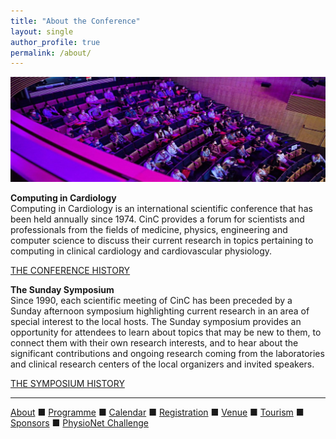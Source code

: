 ```yaml
---
title: "About the Conference"
layout: single
author_profile: true
permalink: /about/
---
```


![conference](/assets/img/conference_about.jpeg)<br/>


**Computing in Cardiology**<br/>
Computing in Cardiology is an international scientific conference that has been held annually since 1974. CinC provides a forum for scientists and professionals from the fields of medicine, physics, engineering and computer science to discuss their current research in topics pertaining to computing in clinical cardiology and cardiovascular physiology.<br/> 
	
<a href="https://cinc.org/past-computing-in-cardiology-conferences/" class="btn btn--info" target="_blank">THE CONFERENCE HISTORY</a><br/>

**The Sunday Symposium**<br/>
Since 1990, each scientific meeting of CinC has been preceded by a Sunday afternoon symposium highlighting current research in an area of special interest to the local hosts. The Sunday symposium provides an opportunity for attendees to learn about topics that may be new to them, to connect them with their own research interests, and to hear about the significant contributions and ongoing research coming from the laboratories and clinical research centers of the local organizers and invited speakers.<br/> 
	
<a href="https://cinc.org/computing-in-cardiology-sunday-symposia/" class="btn btn--info" 	target="_blank">THE SYMPOSIUM HISTORY</a><br/>

---

[About](../about/) &#9632; [Programme](../programme/) &#9632; [Calendar](../calendar/) &#9632; [Registration](../registration/) &#9632; [Venue](../venue/) &#9632; [Tourism](../tourism/) &#9632; [Sponsors](../sponsors/) &#9632; [PhysioNet Challenge](../challenge/)

